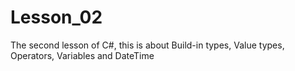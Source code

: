 # Lesson_02
The second lesson of C#, this is about Build-in types, Value types, Operators, Variables and DateTime
